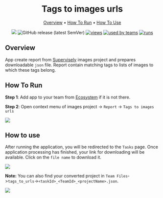 <div align="center" markdown>
<img src=""/>



# Tags to images urls

<p align="center">
  <a href="#Overview">Overview</a> •
  <a href="#How-To-Run">How To Run</a> •
  <a href="#How-To-Use">How To Use</a>
</p>


[![](https://img.shields.io/badge/slack-chat-green.svg?logo=slack)](https://supervise.ly/slack)
![GitHub release (latest SemVer)](https://img.shields.io/github/v/release/supervisely-ecosystem/tags-to-image-urls)
[![views](https://app.supervise.ly/public/api/v3/ecosystem.counters?repo=supervisely-ecosystem/tags-to-image-urls&counter=views&label=views)](https://supervise.ly)
[![used by teams](https://app.supervise.ly/public/api/v3/ecosystem.counters?repo=supervisely-ecosystem/tags-to-image-urls&counter=downloads&label=used%20by%20teams)](https://supervise.ly)
[![runs](https://app.supervise.ly/public/api/v3/ecosystem.counters?repo=supervisely-ecosystem/tags-to-image-urls&counter=runs&label=runs&123)](https://supervise.ly)

</div>

## Overview

App create report from [Supervisely](https://app.supervise.ly) images project and prepares downloadable `json` file. Report contain matching tags to lists of images to which these tags belong. 



## How To Run 
**Step 1**: Add app to your team from [Ecosystem](https://ecosystem.supervise.ly/apps/convert-supervisely-to-MOT) if it is not there.

**Step 2**: Open context menu of images project -> `Report` -> `Tags to images urls` 

<img src="https://i.imgur.com/8nhsBKH.png"/>



## How to use

After running the application, you will be redirected to the `Tasks` page. Once application processing has finished, your link for downloading will be available. Click on the `file name` to download it.

<img src="https://i.imgur.com/wTB9VFu.png"/>

**Note:** You can also find your converted project in `Team Files`->`tags_to_urls`->`<taskId>_<TeamId>_<projectName>.json`.

<img src="https://i.imgur.com/StJZzSY.png"/>